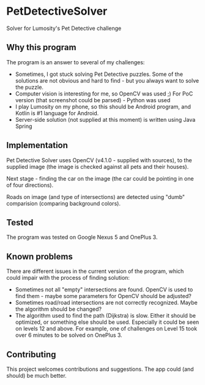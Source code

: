 # PetDetectiveSolver
Solver for Lumosity's Pet Detective challenge

## Why this program
The program is an answer to several of my challenges:
* Sometimes, I got stuck solving Pet Detective puzzles. Some of the solutions are not obvious and hard to find - but you always want to solve the puzzle.
* Computer vision is interesting for me, so OpenCV was used ;) For PoC version (that screenshot could be parsed) - Python was used
* I play Lumosity on my phone, so this should be Android program, and Kotlin is #1 language for Android.
* Server-side solution (not supplied at this moment) is written using Java Spring

## Implementation
Pet Detective Solver uses OpenCV (v4.1.0 - supplied with sources), to the supplied image (the image is checked against all pets and their houses).

Next stage - finding the car on the image (the car could be pointing in one of four directions).

Roads on image (and type of intersections) are detected using "dumb" comparision (comparing background colors).

## Tested
The program was tested on Google Nexus 5 and OnePlus 3.

## Known problems
There are different issues in the current version of the program, which could impair with the process of finding solution:
 * Sometimes not all "empty" intersections are found. OpenCV is used to find them - maybe some parameters for OpenCV should be adjusted?
 * Sometimes road/road intersections are not correctly recognized. Maybe the algorithm should be changed? 
 * The algorithm used to find the path (Dijkstra) is slow. Either it should be optimized, or something else should be used. Especially it could be seen on levels 12 and above. For example, one of challenges on Level 15 took over 6 minutes to be solved on OnePlus 3.
## Contributing
This project welcomes contributions and suggestions. The app could (and should) be much better.

